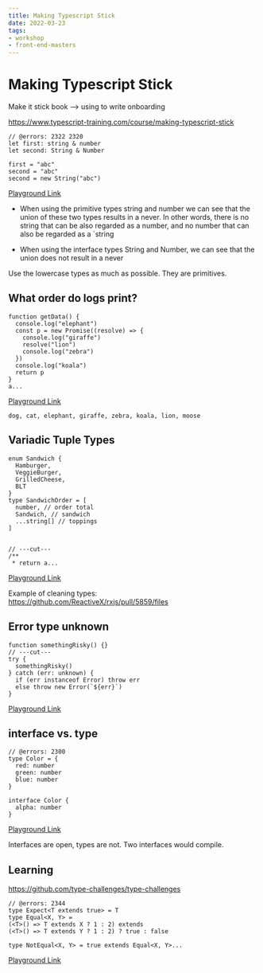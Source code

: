 ```yaml
---
title: Making Typescript Stick
date: 2022-03-23
tags:
- workshop
- front-end-masters
---
```


# Making Typescript Stick

Make it stick book --> using to write onboarding

<https://www.typescript-training.com/course/making-typescript-stick>

```tsx
// @errors: 2322 2320
let first: string & number
let second: String & Number

first = "abc"
second = "abc"
second = new String("abc")
```

[Playground Link](https://www.typescriptlang.org/play?#code/PTAEAEFMCdoe2gZwFygEwGY1vVgDAFAA2kALqAGYCWSpqip0VAdgOagBkozArgLYAjGMTKhEkAMZxmAE1QBlRi3ZcAcvyHQCBarVABeUACIAhgIlGC4qbIPGzFq5Oky7zSAHdQipmwAUpuZGAJRAA)

- When using the primitive types string and number we can see that the union of these two types results in a never. In other words, there is no string that can be also regarded as a number, and no number that can also be regarded as a `string

- When using the interface types String and Number, we can see that the union does not result in a never

Use the lowercase types as much as possible. They are primitives.

## What order do logs print?

```tsx
function getData() {
  console.log("elephant")
  const p = new Promise((resolve) => {
    console.log("giraffe")
    resolve("lion")
    console.log("zebra")
  })
  console.log("koala")
  return p
}
a...
```

[Playground Link](https://www.typescriptlang.org/play?#code/GYVwdgxgLglg9mABAcwKZQCIEMpYBQCUiA3gFCKIQIDOcANqgHR1zJ4BEqDADgBZZgo7AuUo0oibogC8iMKgDuiAAoAnOAFsY1VHjyrUtOgDdURaQD4SoilTBGmLNu2QxVWYMFTCbiA0dMOOngwHwpbGnpHVg4AL1QAI3cwxABfEQj7KOYY9gBrOCw6LBSDKBBVJG5SVNIsagBPSERQSFgERA0sGDBCa0yHHOcIHBS7agl-EDoJWSwFbok0TBx8DLEshiH9Q2moEVrx7KcOABNWHy6ewkYoXlRevst+jcGT9g04OB0fdKA)

`dog, cat, elephant, giraffe, zebra, koala, lion, moose`

## Variadic Tuple Types

```tsx
enum Sandwich {
  Hamburger,
  VeggieBurger,
  GrilledCheese,
  BLT
}
type SandwichOrder = [
  number, // order total
  Sandwich, // sandwich
  ...string[] // toppings
]


// ---cut---
/**
 * return a...
```

[Playground Link](https://www.typescriptlang.org/play?#code/KYOwrgtgBAyghiAJgdwJYGMAWUDeAoKKACTggCMwAnAc2EoBoCoA1Ya61YAIStoaYDilVABsRwRAGFMwYAGdgjQlwAyAFTwBfPABcAngAdgsBCgyYA8pUR0oAXigBtJuHJ16UAPSeoAe2u2Or46cCJM8EhoWB7eUHKmUZhMAHSpcjrCINSOALpePkEGBqhZcng5eJWxALS16GA6tdV4ngBUrQStUJTAOlQgUAiDlJRwelDoviAhJSXUUMAAbnR6OphzCwAe6MAGOlBrxgBmqJTpC+IQoDqdnnhHYCDoOqhTB3CiADxqWzqgiHJBiA9LkAHwACiYcBoAC5usA4IgpiJxo5XGR3FBUsk1BUAJS4JiTEDnRwAfVQ1BA-gkHmxPXSeQc0OoTB6fUoAwZN20xPO-hslAAjHCImYsFZBfYnEKAEzJACcCo8YsSyRI5F4mIAROIdH0dtqKng+fsGWARPsHDMROCBXQhXiWj5CIQAHoAfiAA)

Example of cleaning types: <https://github.com/ReactiveX/rxjs/pull/5859/files>

## Error type unknown

```tsx
function somethingRisky() {}
// ---cut---
try {
  somethingRisky()
} catch (err: unknown) {
  if (err instanceof Error) throw err
  else throw new Error(`${err}`)
}
```

[Playground Link](https://www.typescriptlang.org/play?#code/GYVwdgxgLglg9mABAZzgWwKZQBYzAcwCUZkBrATwAoBKRAbwF8AoAehcQFouIQouOmUAE7l6TRCnRZcBYmSrUmDRBACGUCNkSUMQoQC5E4UmDgB3MLTrjEMYNt1DbYZFFWQMcewFE9cIbQ4QuaIjjYYADbIGIhBIWAYZoi+wUKUAAYAJHSODOmKDEA)

## interface vs. type

```tsx
// @errors: 2300
type Color = {
  red: number
  green: number
  blue: number
}

interface Color {
  alpha: number
}
```

[Playground Link](https://www.typescriptlang.org/play?#code/PTAEAEFMCdoe2gZwFygEwGYAMWBQAXATwAdJQBhOAGwVAF5QBvXUUaSAE1QDsBXAWwBGMFqADm7SNx4Dh0UYKq9IMoSIC+uXAEtu+GADMAhgGMylGtCaijVYgAsjqubnVA)

Interfaces are open, types are not. Two interfaces would compile.

## Learning

<https://github.com/type-challenges/type-challenges>

```tsx
// @errors: 2344
type Expect<T extends true> = T
type Equal<X, Y> =
(<T>() => T extends X ? 1 : 2) extends
(<T>() => T extends Y ? 1 : 2) ? true : false

type NotEqual<X, Y> = true extends Equal<X, Y>...
```

[Playground Link](https://www.typescriptlang.org/play?#code/PTAEAEFMCdoe2gZwFygEwGYAsWBQAXATwAdJQBRAD1IGN8AeAFVEkv0gDsATRUfaAK6QAfKAC8oRgRJlyARwEBDADb0AGgBpQATVFjcACibCDASnGjmrdt15rQAflABGUKjTnrnHoeNmLkixs3rzaji5u6OZO-EKRAGYqiJC40qSgAHJw+PJKqpo6enyCZF62FAoq6lq64YnKyZGxKbggoAC0nTQC+J3tqW0AkgC2xMqQw5z4fAAWAJa8RKRpZABKkPgC0BwA8vH0AGJFB0E2PKAA3gYAdLeK0ADmqIochADaALqmqHMc8TCgVbMAC+4SBkQ4kAAbjAANwDMCMSCIfCIVI0OAcFGgeLKObEADCcF+4lA-jEwlwoFAAFlFPgZtdoC8uHBhv5RAAGa4AVnCACIZpBFDx+ZF+fhFHMGvzcBisdN4DQANYABUUpGgAGUaAtEAheBIDPcnhEAD7oUAWjDmCmXKmgaAbLYcUAm8RiCTOB3UpwGflK5VixS8eUo0w+yLuz0SNCRv384gamDB0OY8OR1D+xC6xD6pCp0Bh-AR4GpJZkGgh5Gkt4OtqIOajcYuB1UWgMXJVABGcDg4xeWnWm22e3o5NEvf7wo4wjnGnrYEbzbIcep7cgdHoXdUzkwQ+do-2E5cmDnwgX6+om4YkZ39CJK8oO27ACsbweR7tj7bRI+xqwL7vnQc4OhebbXlud6VKokbUqq8DDAskD0FOA6zpe1JYcOLpjieCFsshqF9uhoFYaAlLUuBV4dtuMHjr+oD8vEfb8p+uE-gEJ7Max56YRuUHkfegrCqKVpMZK0qIGxgKHt+9AVnA8Q4nihLErOlEUfxkG3kJ9FwUxgZihaibJtAxlMTmeoGmxBk4UeCkyEpjpwCq6qajq1lIJpVFgbgHzljIoD-uMz5vjepIXA6iioG8e5aDxcD8gF1LdvcqAicoyhJQ6xBOlCZioBwAjDN2MC4MCQA)

